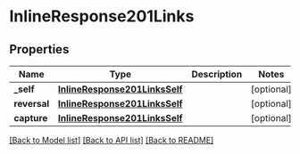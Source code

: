 # InlineResponse201Links

## Properties
Name | Type | Description | Notes
------------ | ------------- | ------------- | -------------
**_self** | [**InlineResponse201LinksSelf**](InlineResponse201LinksSelf.md) |  | [optional] 
**reversal** | [**InlineResponse201LinksSelf**](InlineResponse201LinksSelf.md) |  | [optional] 
**capture** | [**InlineResponse201LinksSelf**](InlineResponse201LinksSelf.md) |  | [optional] 

[[Back to Model list]](../README.md#documentation-for-models) [[Back to API list]](../README.md#documentation-for-api-endpoints) [[Back to README]](../README.md)


